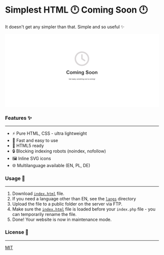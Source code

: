 # Simplest HTML 🕛 Coming Soon 🕛
It doesn't get any simpler than that. Simple and so useful ✨

<div style="display: grid; place-items: center;">
 <div style="width: 100%; max-width: 1920px;">
  <img src="https://raw.githubusercontent.com/krzysiektar/simplest-html-coming-soon/refs/heads/main/simplest-html-coming-soon-demo.png" alt="Simplest HTML Coming Soon" />
 </div>
</div>

### Features ✨

---

* ⚡️ Pure HTML, CSS - ultra lightweight
* 🚀 Fast and easy to use
* 🧩 HTML5 ready
* 🔒 Blocking indexing robots (noindex, nofollow)
* 🖼️ Inline SVG icons
* 🌐 Multilanguage available (EN, PL, DE)


### Usage 🔌

---

1. Download <a href="https://github.com/krzysiektar/simplest-html-coming-soon/blob/main/index.html">`index.html`</a> file.
2. If you need a language other than EN, see the <a href="https://github.com/krzysiektar/simplest-html-coming-soon/tree/main/langs">`langs`</a> directory
3. Upload the file to a public folder on the server via FTP.
4. Make sure the <a href="https://github.com/krzysiektar/simplest-html-coming-soon/blob/main/index.html">`index.html`</a> file is loaded before your `index.php` file - you can temporarily rename the file.
5. Done! Your website is now in maintenance mode.

### License 📜

---

[MIT](https://github.com/deivuss331/react-headless-timeline/blob/main/LICENSE)

